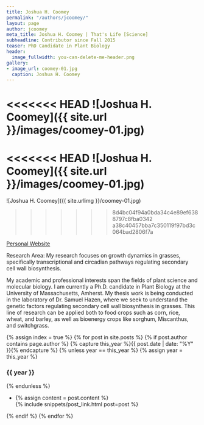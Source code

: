```yaml
---
title: Joshua H. Coomey
permalink: "/authors/jcoomey/"
layout: page
author: jcoomey
meta_title: Joshua H. Coomey | That's Life [Science]
subheadline: Contributor since Fall 2015
teaser: PhD Candidate in Plant Biology
header:
  image_fullwidth: you-can-delete-me-header.png
gallery:
- image_url: coomey-01.jpg
  caption: Joshua H. Coomey
---
```


<<<<<<< HEAD
![Joshua H. Coomey]({{ site.url }}/images/coomey-01.jpg)
=======
<<<<<<< HEAD
![Joshua H. Coomey]({{ site.url }}/images/coomey-01.jpg)
=======
![Joshua H. Coomey]({{ site.urlimg }}/coomey-01.jpg)
>>>>>>> 8d4bc04f94a0bda34c4e89ef6388797c8fba0342
>>>>>>> a38c40457bba7c350119f97bd3c064bad2806f7a

[Personal Website](http://www.bio.umass.edu/biology/hazen/)

Research Area: My research focuses on growth dynamics in grasses, specifically transcriptional and circadian pathways regulating secondary cell wall biosynthesis.

My academic and professional interests span the fields of plant science and molecular biology. I am currently a Ph.D. candidate in Plant Biology at the University of Massachusetts, Amherst. My thesis work is being conducted in the laboratory of Dr. Samuel Hazen, where we seek to understand the genetic factors regulating secondary cell wall biosynthesis in grasses. This line of research can be applied both to food crops such as corn, rice, wheat, and barley, as well as bioenergy crops like sorghum, Miscanthus, and switchgrass.


{% assign index = true %}
{% for post in site.posts %}
{% if post.author contains page.author %}
{% capture this_year %}{{ post.date | date: "%Y" }}{% endcapture %}
{% unless year == this_year %}
{% assign year = this_year %}
<h3>{{ year }}</h3>
{% endunless %}
<ul style="list-style-type:disc">
 <li> 
 {% assign content = post.content %} 
 <article>
 {% include snippets/post_link.html post=post %}
 </article>
 </li>
</ul>
{% endif %}
{% endfor %}
